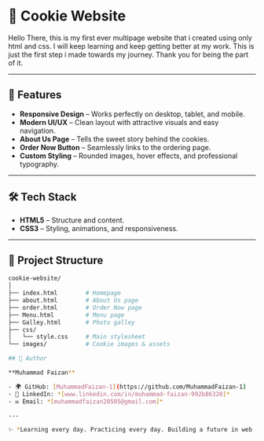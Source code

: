 # 🍪 Cookie Website  

Hello There, this is my first ever multipage website that i created using only html and css. I will keep learning and keep getting better at my work. This is just the first step i made towards my journey. Thank you for being the part of it.

---

## 🚀 Features  

- **Responsive Design** – Works perfectly on desktop, tablet, and mobile.  
- **Modern UI/UX** – Clean layout with attractive visuals and easy navigation.  
- **About Us Page** – Tells the sweet story behind the cookies.  
- **Order Now Button** – Seamlessly links to the ordering page.  
- **Custom Styling** – Rounded images, hover effects, and professional typography.  

---

## 🛠️ Tech Stack  

- **HTML5** – Structure and content.  
- **CSS3** – Styling, animations, and responsiveness.  

---

## 📂 Project Structure  

```bash
cookie-website/
│
├── index.html        # Homepage
├── about.html        # About Us page
├── order.html        # Order Now page
├── Menu.html         # Menu page
├── Galley.html       # Photo galley
├── css/
│   └── style.css     # Main stylesheet
└── images/           # Cookie images & assets

## 👤 Author  

**Muhammad Faizan**  

- 🌍 GitHub: [MuhammadFaizan-1](https://github.com/MuhammadFaizan-1)  
- 💼 LinkedIn: *[www.linkedin.com/in/muhammad-faizan-992b86320]*  
- ✉️ Email: *[muhammadfaizan20505@gmail.com]*  

---

✨ *Learning every day. Practicing every day. Building a future in web development.*  
